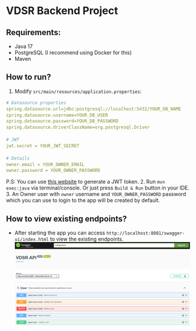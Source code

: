 # VDSR Backend Project

## Requirements:
- Java 17
- PostgreSQL (I recommend using Docker for this)
- Maven

## How to run?
1. Modify `src/main/resources/application.properties`:
  ```yml
  # Datasource properties
  spring.datasource.url=jdbc:postgresql://localhost:5432/YOUR_DB_NAME
  spring.datasource.username=YOUR_DB_USER
  spring.datasource.password=YOUR_DB_PASSWORD
  spring.datasource.driverClassName=org.postgresql.Driver

  # JWT
  jwt.secret = YOUR_JWT_SECRET

  # Details
  owner.email = YOUR_OWNER_EMAIL
  owner.password = YOUR_OWNER_PASSWORD
  ```
P.S: You can use [this website](https://jwtsecret.com/) to generate a JWT token.
2. Run `mvn exec:java` via terminal/console. Or just press `Build & Run` button in your IDE.
3. An Owner user with `owner` username and `YOUR_OWNER_PASSWORD` password which you can use to login to the app will be created by default.

## How to view existing endpoints?
 - After starting the app you can access `http://localhost:8081/swagger-ui/index.html` to view the existing endpoints.
![Image of Swagger endpoints](img/swagger.png)
